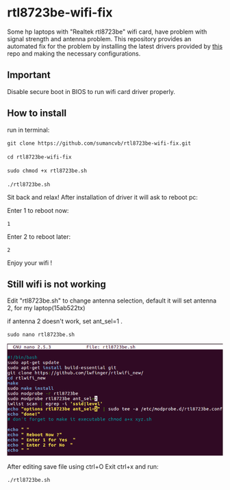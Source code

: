 # rtl8723be-wifi-fix

Some hp laptops with "Realtek rtl8723be" wifi card, have problem with signal strength and antenna problem.
This repository provides an automated fix for the problem by installing the latest drivers provided by [this](https://github.com/lwfinger/rtlwifi_new) repo and making the necessary configurations.

## Important 
Disable secure boot in BIOS to run wifi card driver properly.

## How to install
run in terminal:


    git clone https://github.com/sumancvb/rtl8723be-wifi-fix.git
    
    cd rtl8723be-wifi-fix
    
    sudo chmod +x rtl8723be.sh
    
    ./rtl8723be.sh
    
    
Sit back and relax! After installation of driver it will ask to reboot pc:

Enter 1 to reboot now:

    1

Enter 2 to reboot later:

    2

Enjoy your wifi !


## Still wifi is not working

Edit "rtl8723be.sh" to change antenna selection, default it will set antenna 2, for my laptop(15ab522tx)

if antenna 2 doesn't work, set ant_sel=1 .

    sudo nano rtl8723be.sh

![Screenshot](image.png)

After editing save file using ctrl+O 
Exit ctrl+x and run:

    ./rtl8723be.sh


